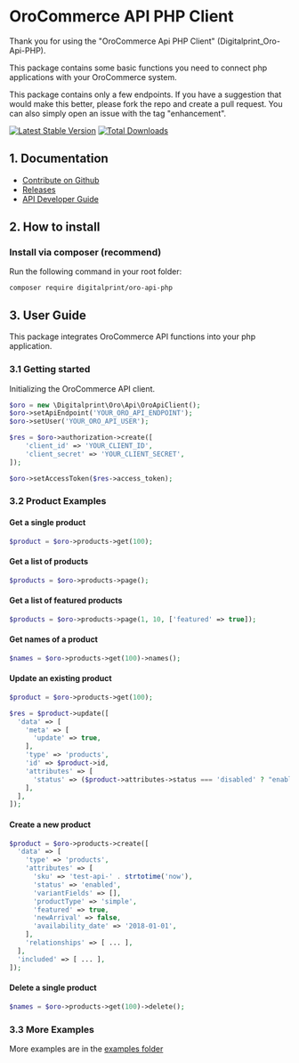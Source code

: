 # OroCommerce API PHP Client

Thank you for using the "OroCommerce Api PHP Client" (Digitalprint_Oro-Api-PHP).

This package contains some basic functions you need to connect php applications with your OroCommerce system. 

This package contains only a few endpoints. If you have a suggestion that would make this better, please fork the repo and create a pull request. You can also simply open an issue with the tag "enhancement".

[![Latest Stable Version](http://poser.pugx.org/digitalprint/oro-api-php/v)](https://packagist.org/packages/digitalprint/oro-api-php) [![Total Downloads](http://poser.pugx.org/digitalprint/oro-api-php/downloads)](https://packagist.org/packages/digitalprint/oro-api-php)

## 1. Documentation

- [Contribute on Github](https://github.com/digitalprint/oro-api-php)
- [Releases](https://github.com/digitalprint/oro-api-php/releases)
- [API Developer Guide](https://doc.oroinc.com/backend/api/)

## 2. How to install

### Install via composer (recommend)

Run the following command in your root folder:

```
composer require digitalprint/oro-api-php
```

## 3. User Guide

This package integrates OroCommerce API functions into your php application.

### 3.1 Getting started

Initializing the OroCommerce API client.

```php
$oro = new \Digitalprint\Oro\Api\OroApiClient();
$oro->setApiEndpoint('YOUR_ORO_API_ENDPOINT');
$oro->setUser('YOUR_ORO_API_USER');

$res = $oro->authorization->create([
    'client_id' => 'YOUR_CLIENT_ID',
    'client_secret' => 'YOUR_CLIENT_SECRET',
]);

$oro->setAccessToken($res->access_token);
``` 

### 3.2 Product Examples

#### Get a single product
```php
$product = $oro->products->get(100);
``` 

#### Get a list of products
```php
$products = $oro->products->page();
``` 

#### Get a list of featured products
```php
$products = $oro->products->page(1, 10, ['featured' => true]);
```

#### Get names of a product
```php
$names = $oro->products->get(100)->names();
``` 

#### Update an existing product
```php
$product = $oro->products->get(100);

$res = $product->update([
  'data' => [
    'meta' => [
      'update' => true,
    ],
    'type' => 'products',
    'id' => $product->id,
    'attributes' => [
      'status' => ($product->attributes->status === 'disabled' ? "enabled" : "disabled"),
    ],
  ],
]);
``` 

#### Create a new product
```php
$product = $oro->products->create([
  'data' => [
    'type' => 'products',
    'attributes' => [
      'sku' => 'test-api-' . strtotime('now'),
      'status' => 'enabled',
      'variantFields' => [],
      'productType' => 'simple',
      'featured' => true,
      'newArrival' => false,
      'availability_date' => '2018-01-01',
    ],
    'relationships' => [ ... ],
  ],
  'included' => [ ... ],
]);
``` 

#### Delete a single product
```php
$names = $oro->products->get(100)->delete();
``` 
### 3.3 More Examples

More examples are in the [examples folder](examples)


